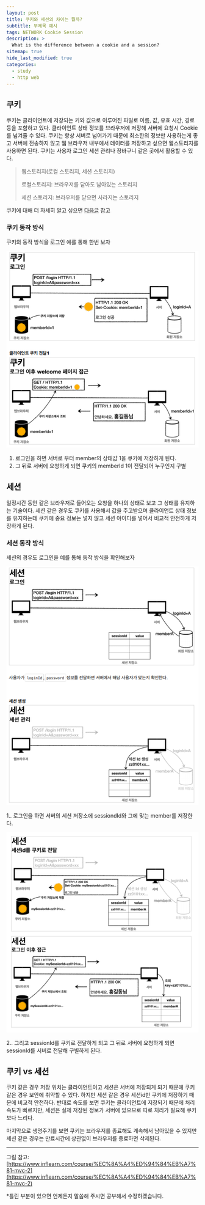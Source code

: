 ```yaml
---
layout: post
title: 쿠키와 세션의 차이는 뭘까?
subtitle: 부제목 예시
tags: NETWORK Cookie Session
description: >
  What is the difference between a cookie and a session?
sitemap: true
hide_last_modified: true
categories:
  - study
  - http web
---
```


## 쿠키

쿠키는 클라이언트에 저장되는 키와 값으로 이루어진 파일로 이름, 값, 유효 시간, 경로 등을 포함하고 있다. 클라이언트 상태 정보를 브라우저에 저장해 서버에 요청시 Cookie를 넘겨줄 수 있다. 쿠키는 항상 서버로 넘어가기 때문에 최소한의 정보만 사용하는게 좋고 서버에 전송하지 않고 웹 브라우저 내부에서 데이터를 저장하고 싶으면 웹스토리지를 사용하면 된다. 쿠키는 사용자 로그인 세션 관리나 장바구니 같은 곳에서 활용할 수 있다.

>웹스토리지(로컬 스토리지, 세션 스토리지)
>
>로컬스토리지: 브라우저를 닫아도 남아있는 스토리지
>
>세션 스토리지: 브라우저를 닫으면 사라지는 스토리지

쿠키에 대해 더 자세히 알고 싶으면 [다음글] 참고

[다음글]:https://parkmuhyeun.github.io/study/http%20web/2022-05-21-http-header1/#%EC%BF%A0%ED%82%A4


### 쿠키 동작 방식
쿠키의 동작 방식을 로그인 예를 통해 한번 보자

![](/assets//img/blog/study/http-web/cs_1.PNG)

1. 로그인을 하면 서버로 부터 member의 상태값 1을 쿠키에 저장하게 된다.
2. 그 뒤로 서버에 요청하게 되면 쿠키의 memberId 1이 전달되어 누구인지 구별

## 세션

일정시간 동안 같은 브라우저로 들어오는 요청을 하나의 상태로 보고 그 상태를 유지하는 기술이다. 세션 같은 경우도 쿠키를 사용해서 값을 주고받으며 클라이언트 상태 정보를 유지하는데 쿠키에 중요 정보는 넣지 않고 세션 아이디를 넣어서 비교적 안전하게 저장하게 된다.

### 세션 동작 방식
세션의 경우도 로그인을 예를 통해 동작 방식을 확인해보자

![](/assets//img/blog/study/http-web/cs_2.PNG)

1.. 로그인을 하면 서버의 세션 저장소에 sessiondId와 그에 맞는 member를 저장한다.

![](/assets//img/blog/study/http-web/cs_3.PNG)

2.. 그리고 sessionId를 쿠키로 전달하게 되고 그 뒤로 서버에 요청하게 되면 sessionId를 서버로 전달해 구별하게 된다.

## 쿠키 vs 세션

쿠키 같은 경우 저장 위치는 클라이언트이고 세션은 서버에 저장되게 되기 때문에 쿠키 같은 경우 보안에 취약할 수 있다. 하지만 세션 같은 경우 세션id만 쿠키에 저장하기 때문에 비교적 안전하다. 반대로 속도를 보면 쿠키는 클라이언트에 저장되기 때문에 처리속도가 빠르지만, 세션은 실제 저장된 정보가 서버에 있으므로 따로 처리가 필요해 쿠키보다 느리다. 

마지막으로 생명주기를 보면 쿠키는 브라우저를 종료해도 계속해서 남아있을 수 있지만 세션 같은 경우는 만료시간에 상관없이 브라우저를 종료하면 삭제된다.

---
그림 참고:
[https://www.inflearn.com/course/%EC%8A%A4%ED%94%84%EB%A7%81-mvc-2](https://www.inflearn.com/course/%EC%8A%A4%ED%94%84%EB%A7%81-mvc-2)

*틀린 부분이 있으면 언제든지 말씀해 주시면 공부해서 수정하겠습니다.